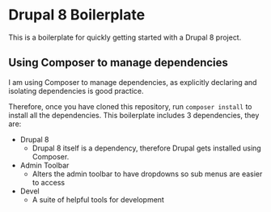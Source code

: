 # Drupal 8 Boilerplate
This is a boilerplate for quickly getting started with a Drupal 8 project.

## Using Composer to manage dependencies
I am using Composer to manage dependencies, as explicitly declaring and isolating dependencies is good practice.

Therefore, once you have cloned this repository, run `composer install` to install all the dependencies. This boilerplate includes 3 dependencies, they are:

- Drupal 8
  - Drupal 8 itself is a dependency, therefore Drupal gets installed using Composer.
- Admin Toolbar
  - Alters the admin toolbar to have dropdowns so sub menus are easier to access
- Devel
  - A suite of helpful tools for development

